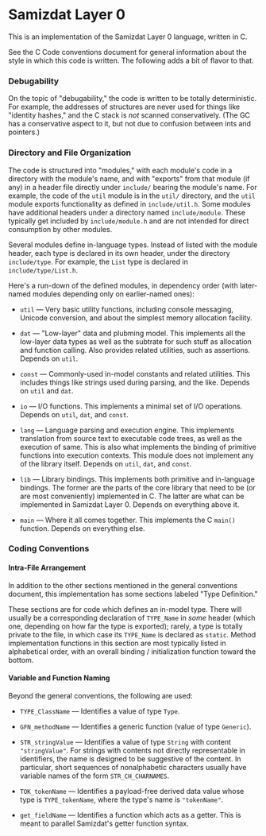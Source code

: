 Samizdat Layer 0
================

This is an implementation of the Samizdat Layer 0 language, written in
C.

See the C Code conventions document for general information about the
style in which this code is written. The following adds a bit of flavor
to that.

### Debugability

On the topic of "debugability," the code is written to be totally
deterministic. For example, the addresses of structures are never
used for things like "identity hashes," and the C stack is *not*
scanned conservatively. (The GC has a conservative aspect to it,
but not due to confusion between ints and pointers.)

### Directory and File Organization

The code is structured into "modules," with each module's code in a
directory with the module's name, and with "exports" from that module (if
any) in a header file directly under `include/` bearing the module's
name. For example, the code of the `util` module is in the `util/` directory,
and the `util` module exports functionality as defined in `include/util.h`.
Some modules have additional headers under a directory named
`include/module`. These typically get included by `include/module.h` and
are not intended for direct consumption by other modules.

Several modules define in-language types. Instead of listed with the
module header, each type is declared in its own header, under the
directory `include/type`. For example, the `List` type is declared
in `include/type/List.h`.

Here's a run-down of the defined modules, in dependency order (with
later-named modules depending only on earlier-named ones):

* `util` &mdash; Very basic utility functions, including console
  messaging, Unicode conversion, and about the simplest memory
  allocation facility.

* `dat` &mdash; "Low-layer" data and plubming model. This implements all the
  low-layer data types as well as the subtrate for such stuff as allocation
  and function calling. Also provides related utilities, such as assertions.
  Depends on `util`.

* `const` &mdash; Commonly-used in-model constants and related utilities.
  This includes things like strings used during parsing, and the like.
  Depends on `util` and `dat`.

* `io` &mdash; I/O functions. This implements a minimal set of I/O
  operations. Depends on `util`, `dat`, and `const`.

* `lang` &mdash; Language parsing and execution engine. This implements
  translation from source text to executable code trees, as well as
  the execution of same. This is also what implements the binding of
  primitive functions into execution contexts. This module does
  not implement any of the library itself. Depends on `util`, `dat`,
  and `const`.

* `lib` &mdash; Library bindings. This implements both primitive and
  in-language bindings. The former are the parts of the core library
  that need to be (or are most conveniently) implemented in C. The
  latter are what can be implemented in Samizdat Layer 0. Depends on
  everything above it.

* `main` &mdash; Where it all comes together. This implements the
  C `main()` function. Depends on everything else.


### Coding Conventions

#### Intra-File Arrangement

In addition to the other sections mentioned in the general conventions
document, this implementation has some sections labeled "Type Definition."

These sections are for code which defines an in-model type. There will
usually be a corresponding declaration of `TYPE_Name` in *some* header
(which one, depending on how far the type is exported); rarely, a type is
totally private to the file, in which case its `TYPE_Name` is declared as
`static`. Method implementation functions in this section are most typically
listed in alphabetical order, with an overall binding / initialization
function toward the bottom.

#### Variable and Function Naming

Beyond the general conventions, the following are used:

* `TYPE_ClassName` &mdash; Identifies a value of type `Type`.

* `GFN_methodName` &mdash; Identifies a generic function (value of type
  `Generic`).

* `STR_stringValue` &mdash; Identifies a value of type `String` with content
  `"stringValue"`. For strings with contents not directly representable in
  identifiers, the name is designed to be suggestive of the content. In
  particular, short sequences of nonalphabetic characters usually have
  variable names of the form `STR_CH_CHARNAMES`.

* `TOK_tokenName` &mdash; Identifies a payload-free derived data
  value whose type is `TYPE_tokenName`, where the type's name is
  `"tokenName"`.

* `get_fieldName` &mdash; Identifies a function which acts as a getter.
  This is meant to parallel Samizdat's getter function syntax.
